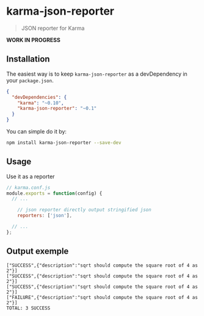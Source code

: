 karma-json-reporter
===================

> JSON reporter for Karma

**WORK IN PROGRESS**

## Installation

The easiest way is to keep `karma-json-reporter` as a devDependency in your `package.json`.

```json
{
  "devDependencies": {
    "karma": "~0.10",
    "karma-json-reporter": "~0.1"
  }
}
```

You can simple do it by:
```bash
npm install karma-json-reporter --save-dev
```

## Usage

Use it as a reporter

```js
// karma.conf.js
module.exports = function(config) {
  // ...

    // json reporter directly output stringified json
    reporters: ['json'],

  // ...
};
```

## Output exemple

```
["SUCCESS",{"description":"sqrt should compute the square root of 4 as 2"}]
["SUCCESS",{"description":"sqrt should compute the square root of 4 as 2"}]
["SUCCESS",{"description":"sqrt should compute the square root of 4 as 2"}]
["FAILURE",{"description":"sqrt should compute the square root of 4 as 2"}]
TOTAL: 3 SUCCESS
```
